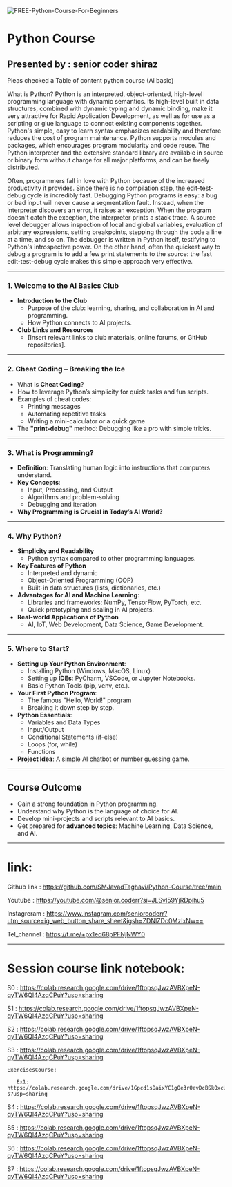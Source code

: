 ![FREE-Python-Course-For-Beginners](https://github.com/user-attachments/assets/e039d929-12eb-41b8-917c-df1fcbaa4a64)

# Python Course
## Presented by : senior coder shiraz
Pleas checked a Table of content python course (Ai basic)

What is Python? 
Python is an interpreted, object-oriented, high-level programming language with dynamic semantics. Its high-level built in data structures, combined with dynamic typing and dynamic binding, make it very attractive for Rapid Application Development, as well as for use as a scripting or glue language to connect existing components together. Python's simple, easy to learn syntax emphasizes readability and therefore reduces the cost of program maintenance. Python supports modules and packages, which encourages program modularity and code reuse. The Python interpreter and the extensive standard library are available in source or binary form without charge for all major platforms, and can be freely distributed.

Often, programmers fall in love with Python because of the increased productivity it provides. Since there is no compilation step, the edit-test-debug cycle is incredibly fast. Debugging Python programs is easy: a bug or bad input will never cause a segmentation fault. Instead, when the interpreter discovers an error, it raises an exception. When the program doesn't catch the exception, the interpreter prints a stack trace. A source level debugger allows inspection of local and global variables, evaluation of arbitrary expressions, setting breakpoints, stepping through the code a line at a time, and so on. The debugger is written in Python itself, testifying to Python's introspective power. On the other hand, often the quickest way to debug a program is to add a few print statements to the source: the fast edit-test-debug cycle makes this simple approach very effective.

---

### **1. Welcome to the AI Basics Club**  
   - **Introduction to the Club**  
     - Purpose of the club: learning, sharing, and collaboration in AI and programming.  
     - How Python connects to AI projects.  
   - **Club Links and Resources**  
     - [Insert relevant links to club materials, online forums, or GitHub repositories].

---

### **2. Cheat Coding – Breaking the Ice**  
   - What is **Cheat Coding**?  
   - How to leverage Python’s simplicity for quick tasks and fun scripts.  
   - Examples of cheat codes:  
     - Printing messages  
     - Automating repetitive tasks  
     - Writing a mini-calculator or a quick game  
   - The **"print-debug"** method: Debugging like a pro with simple tricks.  

---

### **3. What is Programming?**  
   - **Definition**: Translating human logic into instructions that computers understand.  
   - **Key Concepts**:  
     - Input, Processing, and Output  
     - Algorithms and problem-solving  
     - Debugging and iteration  
   - **Why Programming is Crucial in Today’s AI World?**

---

### **4. Why Python?**  
   - **Simplicity and Readability**  
     - Python syntax compared to other programming languages.  
   - **Key Features of Python**  
     - Interpreted and dynamic  
     - Object-Oriented Programming (OOP)  
     - Built-in data structures (lists, dictionaries, etc.)  
   - **Advantages for AI and Machine Learning**:  
     - Libraries and frameworks: NumPy, TensorFlow, PyTorch, etc.  
     - Quick prototyping and scaling in AI projects.  
   - **Real-world Applications of Python**  
     - AI, IoT, Web Development, Data Science, Game Development.

---

### **5. Where to Start?**  
   - **Setting up Your Python Environment**:  
     - Installing Python (Windows, MacOS, Linux)  
     - Setting up **IDEs**: PyCharm, VSCode, or Jupyter Notebooks.  
     - Basic Python Tools (pip, venv, etc.).  
   - **Your First Python Program**:  
     - The famous "Hello, World!" program  
     - Breaking it down step by step.  
   - **Python Essentials**:  
     - Variables and Data Types  
     - Input/Output  
     - Conditional Statements (if-else)  
     - Loops (for, while)  
     - Functions  
   - **Project Idea**: A simple AI chatbot or number guessing game.  

---

## **Course Outcome**  
- Gain a strong foundation in Python programming.  
- Understand why Python is the language of choice for AI.  
- Develop mini-projects and scripts relevant to AI basics.  
- Get prepared for **advanced topics**: Machine Learning, Data Science, and AI.

---
# **link:**

 Github link : https://github.com/SMJavadTaghavi/Python-Course/tree/main
 
 Youtube : https://youtube.com/@senior.coderr?si=JLSvI59YjRDpihu5
 
 Instagreram : https://www.instagram.com/seniorcoderr?utm_source=ig_web_button_share_sheet&igsh=ZDNlZDc0MzIxNw==
 
 Tel_channel : https://t.me/+px1ed68pPFNjNWY0

---

# **Session course link notebook:**

S0 : https://colab.research.google.com/drive/1ftopsqJwzAVBXpeN-qyTW6Ql4AzqCPuY?usp=sharing

S1 : https://colab.research.google.com/drive/1ftopsqJwzAVBXpeN-qyTW6Ql4AzqCPuY?usp=sharing

S2 : https://colab.research.google.com/drive/1ftopsqJwzAVBXpeN-qyTW6Ql4AzqCPuY?usp=sharing

S3 : https://colab.research.google.com/drive/1ftopsqJwzAVBXpeN-qyTW6Ql4AzqCPuY?usp=sharing

    ExercisesCourse: 

       Ex1: https://colab.research.google.com/drive/1Gpcd1sDaixYC1gOe3r0evDcBSkOxcU-s?usp=sharing

S4 : https://colab.research.google.com/drive/1ftopsqJwzAVBXpeN-qyTW6Ql4AzqCPuY?usp=sharing

S5 : https://colab.research.google.com/drive/1ftopsqJwzAVBXpeN-qyTW6Ql4AzqCPuY?usp=sharing

S6 : https://colab.research.google.com/drive/1ftopsqJwzAVBXpeN-qyTW6Ql4AzqCPuY?usp=sharing

S7 : https://colab.research.google.com/drive/1ftopsqJwzAVBXpeN-qyTW6Ql4AzqCPuY?usp=sharing
